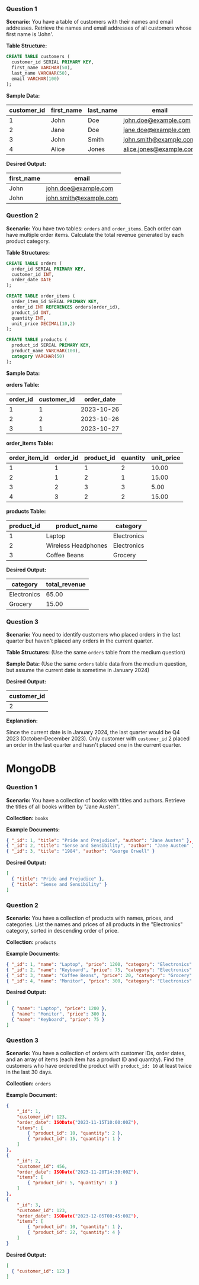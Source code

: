 ### Question 1

**Scenario:** You have a table of customers with their names and email addresses. Retrieve the names and email addresses of all customers whose first name is 'John'.

**Table Structure:**

```sql
CREATE TABLE customers (
  customer_id SERIAL PRIMARY KEY,
  first_name VARCHAR(50),
  last_name VARCHAR(50),
  email VARCHAR(100)
);
```

**Sample Data:**

| customer_id | first_name | last_name | email                     |
|-------------|------------|-----------|--------------------------|
| 1           | John       | Doe       | john.doe@example.com     |
| 2           | Jane       | Doe       | jane.doe@example.com     |
| 3           | John       | Smith     | john.smith@example.com   |
| 4           | Alice      | Jones     | alice.jones@example.com   |

**Desired Output:**

| first_name | email                |
|------------|----------------------|
| John       | john.doe@example.com  |
| John       | john.smith@example.com |


### Question 2

**Scenario:** You have two tables: `orders` and `order_items`. Each order can have multiple order items.  Calculate the total revenue generated by each product category.

**Table Structures:**

```sql
CREATE TABLE orders (
  order_id SERIAL PRIMARY KEY,
  customer_id INT,
  order_date DATE
);

CREATE TABLE order_items (
  order_item_id SERIAL PRIMARY KEY,
  order_id INT REFERENCES orders(order_id),
  product_id INT,
  quantity INT,
  unit_price DECIMAL(10,2)
);

CREATE TABLE products (
  product_id SERIAL PRIMARY KEY,
  product_name VARCHAR(100),
  category VARCHAR(50)
);
```

**Sample Data:**

**orders Table:**

| order_id | customer_id | order_date  |
|---------|-------------|------------|
| 1        | 1           | 2023-10-26 |
| 2        | 2           | 2023-10-26 |
| 3        | 1           | 2023-10-27 |

**order_items Table:**

| order_item_id | order_id | product_id | quantity | unit_price |
|--------------|----------|------------|----------|------------|
| 1             | 1        | 1           | 2        | 10.00      |
| 2             | 1        | 2           | 1        | 15.00      |
| 3             | 2        | 3           | 3        | 5.00       |
| 4             | 3        | 2           | 2        | 15.00      |

**products Table:**

| product_id | product_name       | category    |
|------------|--------------------|-------------|
| 1           | Laptop             | Electronics |
| 2           | Wireless Headphones | Electronics |
| 3           | Coffee Beans       | Grocery    |

**Desired Output:**

| category    | total_revenue |
|-------------|---------------|
| Electronics | 65.00         |
| Grocery    | 15.00         |


### Question 3

**Scenario:** You need to identify customers who placed orders in the last quarter but haven't placed any orders in the current quarter. 

**Table Structures:** (Use the same `orders` table from the medium question)

**Sample Data:** (Use the same `orders` table data from the medium question, but assume the current date is sometime in January 2024) 

**Desired Output:**

| customer_id | 
|-------------|
| 2           | 

**Explanation:**

Since the current date is in January 2024, the last quarter would be Q4 2023 (October-December 2023). Only customer with `customer_id` 2 placed an order in the last quarter and hasn't placed one in the current quarter.



# MongoDB

### Question 1
**Scenario:** You have a collection of books with titles and authors. Retrieve the titles of all books written by "Jane Austen".

**Collection:** `books`

**Example Documents:**

```json
{ "_id": 1, "title": "Pride and Prejudice", "author": "Jane Austen" },
{ "_id": 2, "title": "Sense and Sensibility", "author": "Jane Austen" },
{ "_id": 3, "title": "1984", "author": "George Orwell" }
```

**Desired Output:**

```json
[
  { "title": "Pride and Prejudice" },
  { "title": "Sense and Sensibility" }
]
```

### Question 2
**Scenario:** You have a collection of products with names, prices, and categories.  List the names and prices of all products in the "Electronics" category, sorted in descending order of price.

**Collection:** `products`

**Example Documents:**

```json
{ "_id": 1, "name": "Laptop", "price": 1200, "category": "Electronics" },
{ "_id": 2, "name": "Keyboard", "price": 75, "category": "Electronics" },
{ "_id": 3, "name": "Coffee Beans", "price": 20, "category": "Grocery" },
{ "_id": 4, "name": "Monitor", "price": 300, "category": "Electronics" }
```

**Desired Output:**

```json
[
  { "name": "Laptop", "price": 1200 },
  { "name": "Monitor", "price": 300 },
  { "name": "Keyboard", "price": 75 }
]
```

### Question 3
**Scenario:** You have a collection of orders with customer IDs, order dates, and an array of items (each item has a product ID and quantity). Find the customers who have ordered the product with `product_id: 10` at least twice in the last 30 days. 

**Collection:** `orders`

**Example Document:**

```json
{ 
    "_id": 1, 
    "customer_id": 123, 
    "order_date": ISODate("2023-11-15T10:00:00Z"), 
    "items": [
        { "product_id": 10, "quantity": 2 },
        { "product_id": 15, "quantity": 1 }
    ]
},
{ 
    "_id": 2, 
    "customer_id": 456, 
    "order_date": ISODate("2023-11-20T14:30:00Z"), 
    "items": [
        { "product_id": 5, "quantity": 3 }
    ]
},
{ 
    "_id": 3, 
    "customer_id": 123, 
    "order_date": ISODate("2023-12-05T08:45:00Z"), 
    "items": [
        { "product_id": 10, "quantity": 1 },
        { "product_id": 22, "quantity": 4 }
    ]
}
```

**Desired Output:**

```json
[
  { "customer_id": 123 } 
]
``` 
